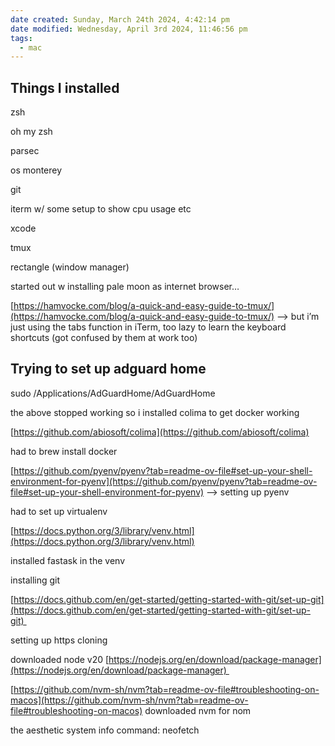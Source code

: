 ```yaml
---
date created: Sunday, March 24th 2024, 4:42:14 pm
date modified: Wednesday, April 3rd 2024, 11:46:56 pm
tags:
  - mac
---
```

## **Things I installed**

zsh

oh my zsh

parsec

os monterey 

git

iterm w/ some setup to show cpu usage etc 

xcode

tmux

rectangle (window manager)

started out w installing pale moon as internet browser…

[https://hamvocke.com/blog/a-quick-and-easy-guide-to-tmux/](https://hamvocke.com/blog/a-quick-and-easy-guide-to-tmux/) —> but i’m just using the tabs function in iTerm, too lazy to learn the keyboard shortcuts (got confused by them at work too)

## Trying to set up adguard home

sudo /Applications/AdGuardHome/AdGuardHome

the above stopped working so i installed colima to get docker working

[https://github.com/abiosoft/colima](https://github.com/abiosoft/colima)

had to brew install docker

[https://github.com/pyenv/pyenv?tab=readme-ov-file#set-up-your-shell-environment-for-pyenv](https://github.com/pyenv/pyenv?tab=readme-ov-file#set-up-your-shell-environment-for-pyenv) --> setting up pyenv

had to set up virtualenv

[https://docs.python.org/3/library/venv.html](https://docs.python.org/3/library/venv.html)

installed fastask in the venv

installing git

[https://docs.github.com/en/get-started/getting-started-with-git/set-up-git](https://docs.github.com/en/get-started/getting-started-with-git/set-up-git) 

setting up https cloning

downloaded node v20 [https://nodejs.org/en/download/package-manager](https://nodejs.org/en/download/package-manager) 

[https://github.com/nvm-sh/nvm?tab=readme-ov-file#troubleshooting-on-macos](https://github.com/nvm-sh/nvm?tab=readme-ov-file#troubleshooting-on-macos) downloaded nvm for nom

the aesthetic system info command: neofetch